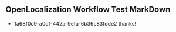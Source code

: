 ## OpenLocalization Workflow Test MarkDown
* 1a68f0c9-a0df-442a-9efa-6b36c83fdde2 thanks!

<!--HONumber=Aug16_HO4-->



